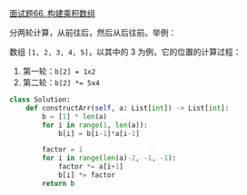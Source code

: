 [面试题66. 构建乘积数组](https://leetcode-cn.com/problems/gou-jian-cheng-ji-shu-zu-lcof/)

分两轮计算，从前往后，然后从后往前。举例：

数组 `[1, 2, 3, 4, 5]`，以其中的 3 为例，它的位置的计算过程：

1. 第一轮：`b[2] = 1x2`
2. 第二轮：`b[2] *= 5x4`


```py
class Solution:
    def constructArr(self, a: List[int]) -> List[int]:
        b = [1] * len(a)
        for i in range(1, len(a)):
            b[i] = b[i-1]*a[i-1]

        factor = 1
        for i in range(len(a)-2, -1, -1):
            factor *= a[i+1]
            b[i] *= factor
        return b
```
